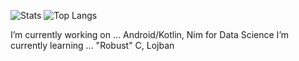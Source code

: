 ![Stats](https://github-readme-stats.vercel.app/api?username=mavavilj&count_private=true&show_icons=true)
![Top Langs](https://github-readme-stats.vercel.app/api/top-langs/?username=mavavilj)


I’m currently working on ... Android/Kotlin, Nim for Data Science
I’m currently learning ... "Robust" C, Lojban
